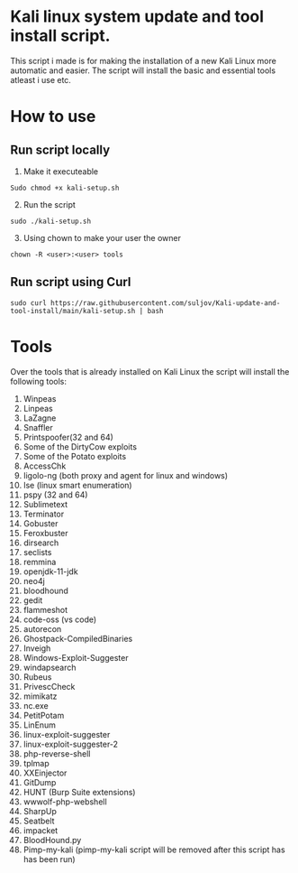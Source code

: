 # Kali linux system update and tool install script. 


This script i made is for making the installation of a new Kali Linux more automatic and easier. 
The script will install the basic and essential tools atleast i use etc.





# How to use
## Run script locally

1. Make it executeable
```
Sudo chmod +x kali-setup.sh
```

2. Run the script
```
sudo ./kali-setup.sh
```

3. Using chown to make your user the owner
```
chown -R <user>:<user> tools
```

## Run script using Curl
```
sudo curl https://raw.githubusercontent.com/suljov/Kali-update-and-tool-install/main/kali-setup.sh | bash
```


# Tools
Over the tools that is already installed on Kali Linux the script will install the following tools:
1. Winpeas
2. Linpeas
3. LaZagne
4. Snaffler
5. Printspoofer(32 and 64)
6. Some of the DirtyCow exploits
7. Some of the Potato exploits
8. AccessChk
9. ligolo-ng (both proxy and agent for linux and windows)
10. lse (linux smart enumeration)
11. pspy (32 and 64)
12. Sublimetext
13. Terminator
14. Gobuster
15. Feroxbuster
16. dirsearch
17. seclists
18. remmina
19. openjdk-11-jdk
20. neo4j
21. bloodhound
22. gedit
23. flammeshot
24. code-oss (vs code)
25. autorecon
26. Ghostpack-CompiledBinaries
27. Inveigh
28. Windows-Exploit-Suggester
29. windapsearch
30. Rubeus
31. PrivescCheck
32. mimikatz
33. nc.exe
34. PetitPotam
35. LinEnum
36. linux-exploit-suggester
37. linux-exploit-suggester-2
38. php-reverse-shell
39. tplmap
40. XXEinjector
41. GitDump
42. HUNT (Burp Suite extensions)
43. wwwolf-php-webshell
44. SharpUp
45. Seatbelt
46. impacket
47. BloodHound.py
48. Pimp-my-kali (pimp-my-kali script will be removed after this script has has been run)




